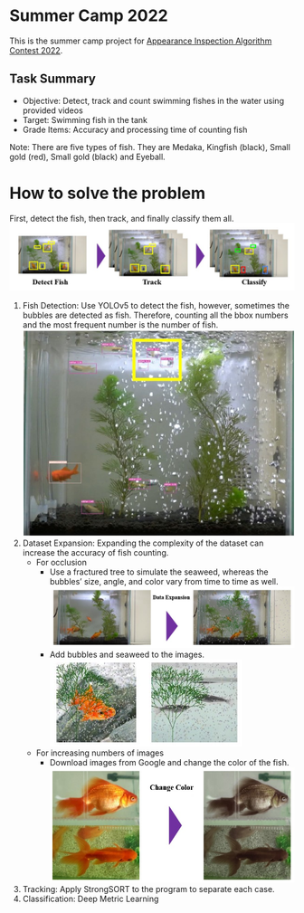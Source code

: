 # Summer Camp 2022
This is the summer camp project for [Appearance Inspection Algorithm Contest 2022](http://alcon.itlab.org/detail/).

## Task Summary
  - Objective: Detect, track and count swimming fishes in the water using provided videos
  - Target: Swimming fish in the tank
  - Grade Items: Accuracy and processing time of counting fish
   <p>
   Note: There are five types of fish. They are Medaka, Kingfish (black), Small gold (red), Small gold (black) and Eyeball.



# How to solve the problem
First, detect the fish, then track, and finally classify them all. </br>
![](image/1.jpg)
1. Fish Detection: Use YOLOv5 to detect the fish, however, sometimes the bubbles are detected as fish. Therefore, counting all the bbox numbers and the most frequent number is the number of fish.
![](image/2.jpg)
2. Dataset Expansion: Expanding the complexity of the dataset can increase the accuracy of fish counting. 
   - For occlusion   
      - Use a fractured tree to simulate the seaweed, whereas the bubbles’ size, angle, and color vary from time to time as well. </br>
  ![](image/3.jpg)
      - Add bubbles and seaweed to the images. </br>
  ![](image/5.jpg)
   - For increasing numbers of images </br>
      - Download images from Google and change the color of the fish. </br>
  ![](image/4.jpg)     
3. Tracking: Apply StrongSORT to the program to separate each case. 
4. Classification: Deep Metric Learning 


